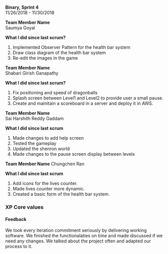 **Binary, Sprint 4**    
11/26/2018 - 11/30/2018 

**Team Member Name**  
Saumya Goyal 

**What I did since last scrum?**
1. Implemented Observer Pattern for the health bar system
2. Draw class diagram of the health bar system
3. Re-edit the images in the game

**Team Member Name**  
Shabari Girish Ganapathy

**What I did since last scrum?**
1. Fix positioning and speed of dragonballs
2. Splash screen between Level1 and Level2 to provide user a small pause.
3. Create and mainitain a scoreboard in a server and deploy it in AWS.

**Team Member Name**  
Sai Harshith Reddy Gaddam  

**What I did since last scrum**  
1. Made changes to add help screen
2. Tested the gameplay  
3. Updated the shenron world  
4. Made changes to the pause screen display between levels

**Team Member Name**
Chungchen Ran

**What I did since last scrum**
1. Add icons for the lives counter.
2. Made lives counter more dynamic.
3. Created a basic form of the health bar system.


### XP Core values

#### Feedback
We took every iteration commitment seriously by delivering working software. We finished the functionalaties on time and made discussed if
we need any changes. We talked about the project often and adapted our process to it.
 
